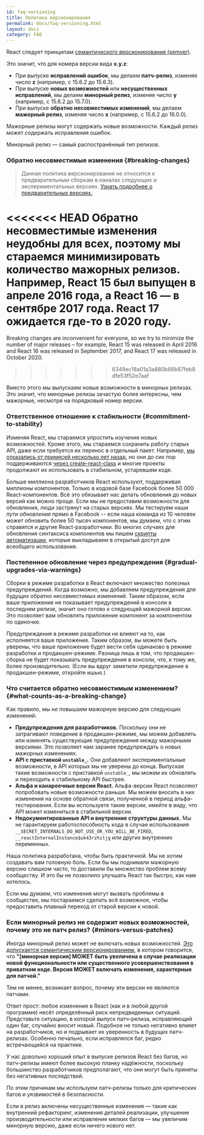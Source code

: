```yaml
---
id: faq-versioning
title: Политика версионирования
permalink: docs/faq-versioning.html
layout: docs
category: FAQ
---
```


React следует принципам [семантического версионирования (semver)](https://semver.org/lang/ru/).

Это значит, что для номера версии вида **x.y.z**:

* При выпуске **исправлений ошибок**, мы делаем **патч-релиз**, изменяя число **z** (например, с 15.6.2 до 15.6.3).
* При выпуске **новых возможностей** или **несущественных исправлений**, мы делаем **минорный релиз**, изменяя число **y** (например, с 15.6.2 до 15.7.0).
* При выпуске **обратно несовместимых изменений**, мы делаем **мажорный релиз**, изменяя число **x**  (например, с 15.6.2 до 16.0.0).

Мажорные релизы могут содержать новые возможности. Каждый релиз может содержать исправления ошибок.

Минорный релиз — самый распостранённый тип релизов.

### Обратно несовместимые изменения {#breaking-changes}

> Данная политика версионирования не относится к предварительным сборкам в каналах следующих и экспериментальных версиях. [Узнать подробнее о предварительных версиях.](/docs/release-channels.html)

<<<<<<< HEAD
Обратно несовместимые изменения неудобны для всех, поэтому мы стараемся минимизировать количество мажорных релизов. Например, React 15 был выпущен в апреле 2016 года, а React 16 — в сентябре 2017 года. React 17 ожидается где-то в 2020 году.
=======
Breaking changes are inconvenient for everyone, so we try to minimize the number of major releases – for example, React 15 was released in April 2016 and React 16 was released in September 2017, and React 17 was released in October 2020.
>>>>>>> 6349ec18a01a3a880b66b87feb8dfe53f52e7aaf

Вместо этого мы выпускаем новые возможности в минорных релизах. Это значит, что минорные релизы зачастую более интересны, чем мажорные, несмотря на порядковый номер версии.

### Ответственное отношение к стабильности {#commitment-to-stability}

Изменяя React, мы стараемся упростить изучение новых возможностей. Кроме этого, мы стараемся сохранить работу старых API, даже если требуется их перенос в отдельный пакет. Например, [мы отказались от примесей несколько лет назад](/blog/2016/07/13/mixins-considered-harmful.html), но они до сих пор поддерживаются [через create-react-class](/docs/react-without-es6.html#mixins) и многие проекты продолжают их использовать в стабильном, устаревшем коде.

Больше миллиона разработчиков React используют, поддерживая миллионы компонентов. Только в кодовой базе Facebook более 50 000 React-компонентов. Всё это обязывает нас делать обновления до новых версий как можно проще. Если мы не предоставим возможности для обновления, люди застрянут на старых версиях. Мы тестируем наши *пути обновления* прямо в Facebook -- если наша команда из 10 человек может обновить более 50 тысяч компонентов, мы думаем, что с этим справятся и другие React-разработчики. Во многих случаях для обновления синтаксиса компонентов мы пишем [скрипты автоматизации](https://github.com/reactjs/react-codemod), которые выкладываем в открытый доступ для всеобщего использования.

### Постепенное обновление через предупреждения {#gradual-upgrades-via-warnings}

Сборки в режиме разработки в React включают множество полезных предупреждений. Когда возможно, мы добавляем предупреждения для будущих обратно несовместимых изменений. Таким образом, если ваше приложение не показывает предупреждений в консоли в последнем релизе, значит оно готово к следующей мажорной версии. Это позволяет вам обновлять приложение компонент за компонентом по одиночке.

Предупреждения в режиме разработки не влияют на то, как исполняется ваше приложение. Таким образом, вы можете быть уверены, что ваше приложение будет вести себя одинаково в режиме разработки и продакшен-режиме. Разница лишь в том, что продакшен-сборка не будет показывать предупреждения в консоли, что, к тому же, более производительно. (Если вы вдруг заметили предупреждение в продакшен-режиме, откройте ишью.)

### Что считается обратно несовместимым изменением? {#what-counts-as-a-breaking-change}

Как правило, мы *не* повышаем мажорную версию для следующих изменений:

* **Предупреждения для разработчиков.** Поскольку они не затрагивают поведение в продакшен-режиме, мы можем добавлять или изменять существующие предупреждения между мажорными версиями. Это позволяет нам заранее предупреждать о новых мажорных изменениях.
* **API с приставкой `unstable_`.** Они добавляют экспериментальные возможности, в API которых мы не уверены до конца. Выпуская такие возможности с приставкой `unstable_`, мы можем их обновлять и переходить к стабильному API быстрее.
* **Альфа и канареечные версии React.** Альфа-версии React позволяют попробовать новые возможности раньше. Мы можем вносить в них изменения на основе обратной связи, полученной в период альфа-тестирования. Если вы используете такие версии, имейте в виду, что API может измениться в стабильной версии.
* **Недокументированные API и внутренние структуры данных.** Мы не гарантируем работоспособность кода в случае использования `__SECRET_INTERNALS_DO_NOT_USE_OR_YOU_WILL_BE_FIRED`, `__reactInternalInstance$uk43rzhitjg` или других внутренних переменных.

Наша политика разработана, чтобы быть практичной. Мы не хотим создавать вам головную боль. Если бы мы поднимали мажорную версию слишком часто, то доставили бы множество проблем всему сообществу. И это бы не позволило улучшать React так быстро, как нам хотелось.

Если мы думаем, что изменения могут вызвать проблемы в сообществе, мы постараемся сделать всё возможное, чтобы предоставить плавный переход от старой версии к новой.

### Если минорный релиз не содержит новых возможностей, почему это не патч релиз? {#minors-versus-patches}

Иногда минорный релиз может не включать новых возможностей. [Это допускается семантическим версионированием](https://semver.org/lang/ru/#spec-item-7), в котором говорится, что **"[минорная версия] МОЖЕТ быть увеличена в случае реализации новой функциональности или существенного усовершенствования в приватном коде. Версия МОЖЕТ включать изменения, характерные для патчей."**

Тем не менее, возникает вопрос, почему эти версии не являются патчами.

Ответ прост: любое изменение в React (как и в любой другой программе) несёт определённый риск непредвиденных ситуаций. Представьте ситуацию, в которой выпуск патч-релиза, исправляющий один баг, случайно вносит новый. Подобное не только негативно влияет на разработчиков, но и подрывает их уверенность в будущих патч-релизах. Особенно печально, если исправлялся баг, редко встречающийся на практике.

У нас довольно хороший опыт в выпуске релизов React без багов, но патч-релизы имеют более высокую планку надёжности, поскольку большинство разработчиков предполагают, что они могут быть приняты без негативных последствий.

По этим причинам мы используем патч-релизы только для критических багов и уязвимостей в безопасности.

Если в релиз включены несущественные изменения — такие как внутренний рефакторинг, изменения деталей реализации, улучшение производительности или исправление мелких багов — мы увеличим минорную версию, даже если ничего нового нет.

